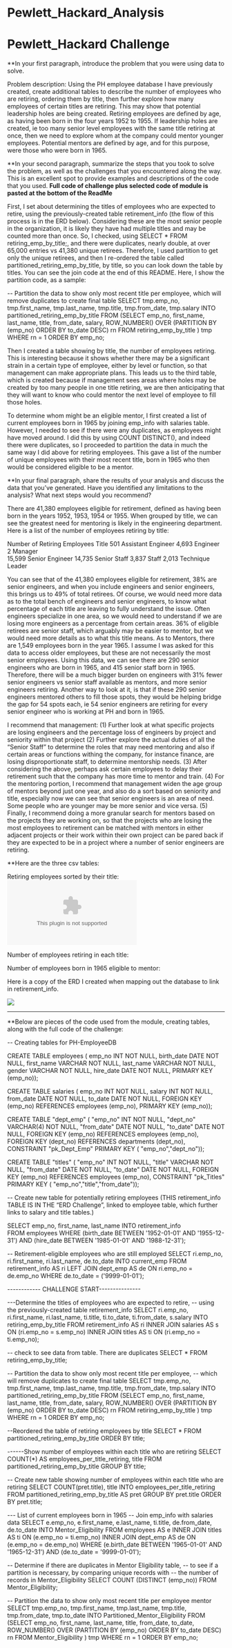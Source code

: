 # Pewlett_Hackard_Analysis

# Pewlett_Hackard Challenge

**In your first paragraph, introduce the problem that you were using data to solve.

Problem description: 
Using the PH employee database I have previously created, create additional tables to describe the number of employees who are retiring, ordering them by title, then further explore how many employees of certain titles are retiring.  This may show that potential leadership holes are being created. Retiring employees are defined by age, as having been born in the four years 1952 to 1955.  If leadership holes are created, ie too many senior level employees with the same title retiring at once, then we need to explore whom at the company could mentor younger employees.  Potential mentors are defined by age, and for this purpose, were those who were born in 1965.

**In your second paragraph, summarize the steps that you took to solve the problem, as well as the challenges that you encountered along the way. This is an excellent spot to provide examples and descriptions of the code that you used.  **Full code of challenge plus selected code of module is pasted at the bottom of the ReadMe**

First, I set about determining the titles of employees who are expected to retire, using the previously-created table retirement_info (the flow of this process is in the ERD below).  Considering these are the most senior people in the organization, it is likely they have had multiple titles and may be counted more than once.  So, I checked, using SELECT * FROM retiring_emp_by_title;, and there were duplicates, nearly double, at over 65,000 entries vs 41,380 unique retirees.  Therefore, I used partition to get only the unique retirees, and then I re-ordered the table called partitioned_retiring_emp_by_title, by title, so you can look down the table by titles.  You can see the join code at the end of this README.  Here, I show the partition code, as a sample:

-- Partition the data to show only most recent title per employee, which will remove duplicates to create final table
SELECT tmp.emp_no,
tmp.first_name,
tmp.last_name,
tmp.title,
tmp.from_date,
tmp.salary
INTO partitioned_retiring_emp_by_title
FROM 
 (SELECT emp_no,
first_name,
last_name,
  title,
from_date,
salary, 
  ROW_NUMBER() OVER
 (PARTITION BY (emp_no)
 ORDER BY to_date DESC) rn
 FROM retiring_emp_by_title
 ) tmp WHERE rn = 1
ORDER BY emp_no;

Then I created a table showing by title, the number of employees retiring.  This is interesting because it shows whether there may be a significant strain in a certain type of employee, either by level or function, so that management can make appropriate plans.  This leads us to the third table, which is created because if management sees areas where holes may be created by too many people in one title retiring, we are then anticipating that they will want to know who could mentor the next level of employee to fill those holes.

To determine whom might be an eligible mentor, I first created a list of current employees born in 1965 by joining emp_info with salaries table.  However, I needed to see if there were any duplicates, as employees might have moved around.  I did this by using COUNT DISTINCT(), and indeed there were duplicates, so I proceeded to partition the data in much the same way I did above for retiring employees.  This gave a list of the number of unique employees with their most recent title, born in 1965 who then would be considered eligible to be a mentor.


**In your final paragraph, share the results of your analysis and discuss the data that you’ve generated. Have you identified any limitations to the analysis? What next steps would you recommend?

There are 41,380 employees eligible for retirement, defined as having been born in the years 1952, 1953, 1954 or 1955.  When grouped by title, we can see the greatest need for mentoring is likely in the engineering department.  Here is a list of the number of employees retiring by title:

Number of Retiring Employees    Title
             501	              Assistant Engineer
           4,693	              Engineer	
               2	              Manager	
          15,599	              Senior Engineer
          14,735	              Senior Staff
           3,837	              Staff	
           2,013	              Technique Leader

You can see that of the 41,380 employees eligible for retirement, 38% are senior engineers, and when you include engineers and senior engineers, this brings us to 49% of total retirees.  Of course, we would need more data as to the total bench of engineers and senior engineers, to know what percentage of each title are leaving to fully understand the issue.  Often engineers specialize in one area, so we would need to understand if we are losing more engineers as a percentage from certain areas.  36% of eligible retirees are senior staff, which arguably may be easier to mentor, but we would need more details as to what this title means.  As to Mentors, there are 1,549 employees born in the year 1965.  I assume I was asked for this data to access older employees, but these are not necessarily the most senior employees.  Using this data, we can see there are 290 senior engineers who are born in 1965, and 415 senior staff born in 1965.  Therefore, there will be a much bigger burden on engineers with 31% fewer senior engineers vs senior staff available as mentors, and more senior engineers retiring.  Another way to look at it, is that if these 290 senior engineers mentored others to fill those spots, they would be helping bridge the gap for 54 spots each, ie 54 senior engineers are retiring for every senior engineer who is working at PH and born in 1965.

I recommend that management:
(1)	Further look at what specific projects are losing engineers and the percentage loss of engineers by project and seniority within that project
(2)	Further explore the actual duties of all the “Senior Staff” to determine the roles that may need mentoring and also if certain areas or functions withing the company, for instance finance, are losing disproportionate staff, to determine mentorship needs.
(3)	After considering the above, perhaps ask certain employees to delay their retirement such that the company has more time to mentor and train.
(4)	For the mentoring portion, I recommend that management widen the age group of mentors beyond just one year, and also do a sort based on seniority and title, especially now we can see that senior engineers is an area of need.  Some people who are younger may be more senior and vice versa.
(5)	Finally, I recommend doing a more granular search for mentors based on the projects they are working on, so that the projects who are losing the most employees to retirement can be matched with mentors in either adjacent projects or their work within their own project can be pared back if they are expected to be in a project where a number of senior engineers are retiring.

**Here are the three csv tables:

Retiring employees sorted by their title:
![](https://github.com/emmysobieski/Pewlett_Hackard_Analysis/blob/master/Data/Partitioned_retiring_emp_by_title.csv)

Number of employees retiring in each title:
![]()

Number of employees born in 1965 eligible to mentor:
![]()

Here is a copy of the ERD I created when mapping out the database to link in retirement_info.

![](https://github.com/emmysobieski/Pewlett_Hackard_Analysis/blob/master/ERD_Challenge.png) 


-----------------------------------------------------------------------------------------------------

**Below are pieces of the code used from the module, creating tables, along with the full code of the challenge:

-- Creating tables for PH-EmployeeDB

CREATE TABLE employees (
	emp_no INT NOT NULL,
     birth_date DATE NOT NULL,
     first_name VARCHAR NOT NULL,
     last_name VARCHAR NOT NULL,
     gender VARCHAR NOT NULL,
     hire_date DATE NOT NULL,
     PRIMARY KEY (emp_no));

CREATE TABLE salaries (
  emp_no INT NOT NULL,
  salary INT NOT NULL,
  from_date DATE NOT NULL,
  to_date DATE NOT NULL,
  FOREIGN KEY (emp_no) REFERENCES employees (emp_no),
  PRIMARY KEY (emp_no));

CREATE TABLE "dept_emp" (
    "emp_no" INT   NOT NULL,
    "dept_no" VARCHAR(4)   NOT NULL,
    "from_date" DATE   NOT NULL,
    "to_date" DATE   NOT NULL,
	FOREIGN KEY (emp_no) REFERENCES employees (emp_no),
  	FOREIGN KEY (dept_no) REFERENCES departments (dept_no),
    CONSTRAINT "pk_Dept_Emp" PRIMARY KEY (
        "emp_no","dept_no"));

CREATE TABLE "titles" (
    "emp_no" INT   NOT NULL,
    "title" VARCHAR  NOT NULL,
    "from_date" DATE   NOT NULL,
    "to_date" DATE   NOT NULL,
	FOREIGN KEY (emp_no) REFERENCES employees (emp_no),
    CONSTRAINT "pk_Titles" PRIMARY KEY (
        "emp_no","title","from_date"));

-- Create new table for potentially retiring employees (THIS retirement_info TABLE IS IN THE “ERD Challenge”, linked to employee table, which further links to salary and title tables.)

SELECT emp_no, first_name, last_name
INTO retirement_info  
FROM employees
WHERE (birth_date BETWEEN '1952-01-01' AND '1955-12-31')
AND (hire_date BETWEEN '1985-01-01' AND '1988-12-31');

-- Retirement-eligible employees who are still employed
SELECT ri.emp_no,
	ri.first_name,
	ri.last_name,
de.to_date
INTO current_emp
FROM retirement_info AS ri
LEFT JOIN dept_emp AS de
ON ri.emp_no = de.emp_no
WHERE de.to_date = ('9999-01-01');


------------ CHALLENGE START---------------

---Determine the titles of employees who are expected to retire, 
-- using the previously-created table retirement_info
SELECT ri.emp_no,
ri.first_name,
ri.last_name,
ti.title,
ti.to_date,
ti.from_date,
s.salary
INTO retiring_emp_by_title
FROM retirement_info AS ri
INNER JOIN salaries AS s
ON (ri.emp_no = s.emp_no)
INNER JOIN titles AS ti
ON (ri.emp_no = ti.emp_no);

-- check to see data from table.  There are duplicates
SELECT * FROM retiring_emp_by_title;

-- Partition the data to show only most recent title per employee,
-- which will remove duplicates to create final table
SELECT tmp.emp_no,
tmp.first_name,
tmp.last_name,
tmp.title,
tmp.from_date,
tmp.salary
INTO partitioned_retiring_emp_by_title
FROM 
 (SELECT emp_no,
first_name,
last_name,
  title,
from_date,
salary, 
  ROW_NUMBER() OVER
 (PARTITION BY (emp_no)
 ORDER BY to_date DESC) rn
 FROM retiring_emp_by_title
 ) tmp WHERE rn = 1
ORDER BY emp_no;

--Reordered the table of retiring employees by title
SELECT * FROM partitioned_retiring_emp_by_title
ORDER BY title;

------Show number of employees within each title who are retiring
SELECT COUNT(*) AS employees_per_title_retiring,
title
FROM partitioned_retiring_emp_by_title
GROUP BY title;

-- Create new table showing number of employees within each title who are retiring
SELECT COUNT(pret.title), title
INTO employees_per_title_retiring
FROM partitioned_retiring_emp_by_title AS pret
GROUP BY pret.title
ORDER BY pret.title;

--- List of current employees born in 1965
-- Join emp_info with salaries data
SELECT e.emp_no,
	e.first_name,
	e.last_name,
	ti.title,
	de.from_date,
	de.to_date
INTO Mentor_Eligibility
FROM employees AS e
INNER JOIN titles AS ti
ON (e.emp_no = ti.emp_no)
INNER JOIN dept_emp AS de
ON (e.emp_no = de.emp_no)
WHERE (e.birth_date BETWEEN '1965-01-01' AND '1965-12-31')
	 AND (de.to_date = '9999-01-01');

-- Determine if there are duplicates in Mentor Eligibility table, 
-- to see if a partition is necessary, by comparing unique records with 
-- the number of records in Mentor_Eligibility
SELECT COUNT (DISTINCT (emp_no)) FROM Mentor_Eligibility;

-- Partition the data to show only most recent title per employee mentor
SELECT tmp.emp_no,
	tmp.first_name,
	tmp.last_name,
	tmp.title,
	tmp.from_date,
	tmp.to_date
INTO Partitioned_Mentor_Eligibility
FROM 
 (SELECT emp_no,
first_name,
last_name,
  title,
from_date,
to_date, 
  ROW_NUMBER() OVER
 (PARTITION BY (emp_no)
 ORDER BY to_date DESC) rn
 FROM Mentor_Eligibility
 ) tmp WHERE rn = 1
ORDER BY emp_no;
